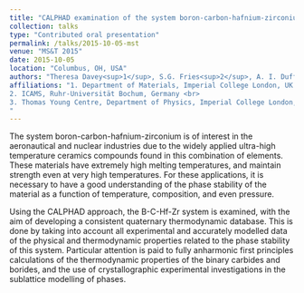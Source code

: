 ```yaml
---
title: "CALPHAD examination of the system boron-carbon-hafnium-zirconium"
collection: talks
type: "Contributed oral presentation"
permalink: /talks/2015-10-05-mst
venue: "MS&T 2015"
date: 2015-10-05
location: "Columbus, OH, USA"
authors: "Theresa Davey<sup>1</sup>, S.G. Fries<sup>2</sup>, A. I. Duff<sup>1</sup>, M.W. Finnis<sup>1,3</sup>"
affiliations: "1. Department of Materials, Imperial College London, UK <br>
2. ICAMS, Ruhr-Universität Bochum, Germany <br>
3. Thomas Young Centre, Department of Physics, Imperial College London, UK
"
---
```

The system boron-carbon-hafnium-zirconium is of interest in the aeronautical and nuclear industries due to the widely applied ultra-high temperature ceramics compounds found in this combination of elements. These materials have extremely high melting temperatures, and maintain strength even at very high temperatures. For these applications, it is necessary to have a good understanding of the phase stability of the material as a function of temperature, composition, and even pressure.

Using the CALPHAD approach, the B-C-Hf-Zr system is examined, with the aim of developing a consistent quaternary thermodynamic database. This is done by taking into account all experimental and accurately modelled data of the physical and thermodynamic properties related to the phase stability of this system. Particular attention is paid to fully anharmonic first principles calculations of the thermodynamic properties of the binary carbides and borides, and the use of crystallographic experimental investigations in the sublattice modelling of phases. 





